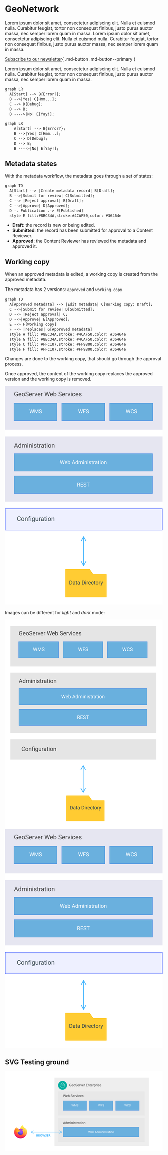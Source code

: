 # GeoNetwork

Lorem ipsum dolor sit amet, consectetur adipiscing elit. Nulla et euismod nulla. Curabitur feugiat, tortor non consequat finibus, justo purus auctor massa, nec semper lorem quam in massa. Lorem ipsum dolor sit amet, consectetur adipiscing elit. Nulla et euismod nulla. Curabitur feugiat, tortor non consequat finibus, justo purus auctor massa, nec semper lorem quam in massa.

[Subscribe to our newsletter](#){ .md-button .md-button--primary }

Lorem ipsum dolor sit amet, consectetur adipiscing elit. Nulla et euismod nulla. Curabitur feugiat, tortor non consequat finibus, justo purus auctor massa, nec semper lorem quam in massa.

``` mermaid
graph LR
  A[Start] --> B{Error?};
  B -->|Yes| C[Hmm...];
  C --> D[Debug];
  D --> B;
  B ---->|No| E[Yay!];
```

    graph LR
        A[Start] --> B{Error?};
        B -->|Yes| C[Hmm...];
        C --> D[Debug];
        D --> B;
        B ---->|No| E[Yay!];

## Metadata states

With the metadata workflow, the metadata goes through a set of states:

``` mermaid
graph TD
  A[Start] --> |Create metadata record| B[Draft];
  B -->|Submit for review| C[Submitted];
  C --> |Reject approval| B[Draft];
  C -->|Approve| D[Approved];
  D -. Publication .-> E[Published]
  style E fill:#8BC34A,stroke:#4CAF50,color: #36464e
```

* **Draft**: the record is new or being edited.
* **Submitted**: the record has been submitted for approval to a Content Reviewer.
* **Approved**: the Content Reviewer has reviewed the metadata and approved it.

## Working copy

When an approved metadata is edited, a working copy is created from the approved metadata.

The metadata has 2 versions: `approved` and `working copy`

``` mermaid
graph TD
  A[Approved metadata] --> |Edit metadata| C[Working copy: Draft];
  C -->|Submit for review| D[Submitted];
  D --> |Reject approval| C;
  D -->|Approve| E[Approved];
  E --> F[Working copy]
  F --> |replaces| G[Approved metadata]
  style A fill: #8BC34A,stroke: #4CAF50,color: #36464e
  style G fill: #8BC34A,stroke: #4CAF50,color: #36464e
  style C fill: #FFC107,stroke: #FF9800,color: #36464e
  style F fill: #FFC107,stroke: #FF9800,color: #36464e
```

Changes are done to the working copy, that should go through the approval process.

Once approved, the content of the working copy replaces the approved version and the working copy is removed.

![Schema](assets/images/geoserver_data_directory_dark.svg)

Images can be different for _light_ and _dark_ mode:

![Schema](assets/images/geoserver_data_directory.svg#only-light)
![Schema](assets/images/geoserver_data_directory_dark.svg#only-dark)

## SVG Testing ground

![Schema](assets/images/geoserver_webadministration.svg)